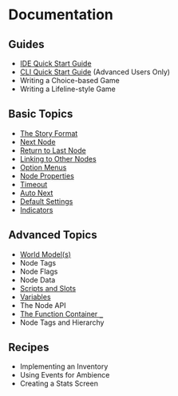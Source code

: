 
# Documentation

## Guides

* [IDE Quick Start Guide](guides/quick-start-ide/index.md)
* [CLI Quick Start Guide](guides/quick-start-cli/index.md) (Advanced Users Only)
* Writing a Choice-based Game
* Writing a Lifeline-style Game

## Basic Topics

* [The Story Format](topics/story-format.md)
* [Next Node](topics/next-node.md)
* [Return to Last Node](topics/return-to-last.md)
* [Linking to Other Nodes](topics/links.md)
* [Option Menus](topics/option-menus.md)
* [Node Properties](topics/node-properties.md)
* [Timeout](topics/timeout.md)
* [Auto Next](topics/auto-next.md)
* [Default Settings](topics/default-settings.md)
* [Indicators](topics/indicators.md)

## Advanced Topics

* [World Model(s)](topics/world-models.md)
* Node Tags
* Node Flags
* Node Data
* [Scripts and Slots](topics/scripts-and-slots.md)
* [Variables](topics/variables.md)
* The Node API
* [The Function Container `_`](topics/function-container.md)
* Node Tags and Hierarchy

## Recipes

* Implementing an Inventory
* Using Events for Ambience
* Creating a Stats Screen
